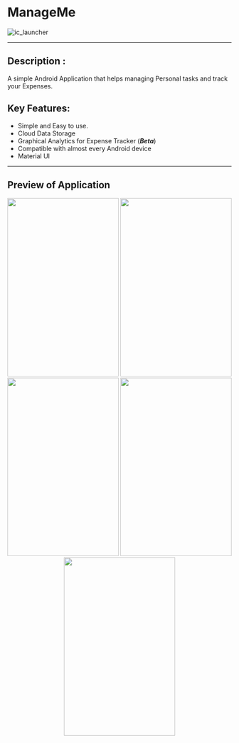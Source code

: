 # **ManageMe**
![ic_launcher](https://user-images.githubusercontent.com/33346480/54066452-1779f500-4256-11e9-8208-bb18868df417.png)

***
## Description :
A simple Android Application that helps managing Personal tasks and track your Expenses.

## Key Features:
* Simple and Easy to use.
* Cloud Data Storage
* Graphical Analytics for Expense Tracker (_**Beta**_)
* Compatible with almost every Android device
* Material UI

***
## **Preview of Application**
<p align="center">
 
  
  <img src="https://user-images.githubusercontent.com/33346480/56985072-253c5e80-6ba5-11e9-9d60-d7e6ed6f112d.png" height="400px" width="250px">
   <img src="https://user-images.githubusercontent.com/33346480/56984213-21a7d800-6ba3-11e9-96a4-fcfd434149c9.png" height="400px" width="250px">
    <img src="https://user-images.githubusercontent.com/33346480/56984211-21a7d800-6ba3-11e9-8231-2b980ec09636.png" height="400px" width="250px">
    
   <img src="https://user-images.githubusercontent.com/33346480/56984212-21a7d800-6ba3-11e9-8080-46624a471e79.png" height="400px" width="250px">

<img src="https://user-images.githubusercontent.com/33346480/56984209-210f4180-6ba3-11e9-8b2c-166b2334cf0b.png" height="400px" width="250px">


 
  
</p>

